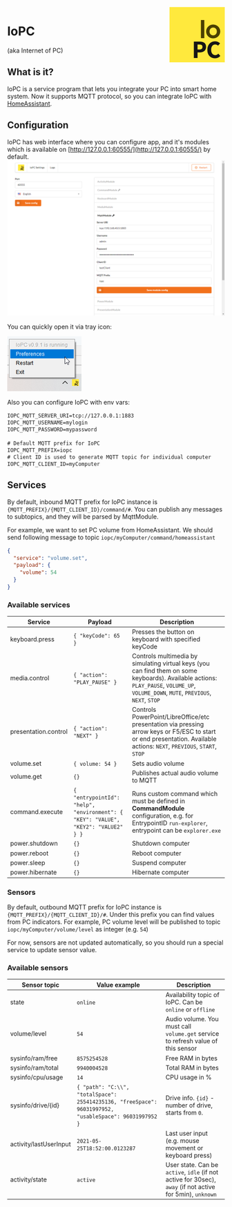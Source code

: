 <img align="right" width="128" height="128" src="https://raw.githubusercontent.com/maksimkurb/IoPC/master/docs/icon256.png">

# IoPC
(aka Internet of PC)

## What is it?
IoPC is a service program that lets you integrate your PC into smart home system.
Now it supports MQTT protocol, so you can integrate IoPC with [HomeAssistant](https://www.home-assistant.io/).

## Configuration
IoPC has web interface where you can configure app, and it's modules which is available on [http://127.0.0.1:60555/](http://127.0.0.1:60555/) by default.
![Web interface screenshot](docs/webui.png)

You can quickly open it via tray icon:

![Web interface screenshot](docs/tray.png)

Also you can configure IoPC with env vars:
```
IOPC_MQTT_SERVER_URI=tcp://127.0.0.1:1883
IOPC_MQTT_USERNAME=mylogin
IOPC_MQTT_PASSWORD=mypassword

# Default MQTT prefix for IoPC
IOPC_MQTT_PREFIX=iopc
# Client ID is used to generate MQTT topic for individual computer
IOPC_MQTT_CLIENT_ID=myComputer
```

## Services
By default, inbound MQTT prefix for IoPC instance is `{MQTT_PREFIX}/{MQTT_CLIENT_ID}/command/#`.
You can publish any messages to subtopics, and they will be parsed by MqttModule.

For example, we want to set PC volume from HomeAssistant. We should send following message to topic `iopc/myComputer/command/homeassistant`
```json
{
  "service": "volume.set",
  "payload": {
    "volume": 54
  }
}
```

### Available services
| Service | Payload | Description |
| --- | --- | --- |
| keyboard.press | `{ "keyCode": 65 }` | Presses the button on keyboard with specified keyCode |
| media.control | `{ "action": "PLAY_PAUSE" }` | Controls multimedia by simulating virtual keys (you can find them on some keyboards). Available actions: `PLAY_PAUSE`, `VOLUME_UP`, `VOLUME_DOWN`, `MUTE`, `PREVIOUS`, `NEXT`, `STOP` |
| presentation.control | `{ "action": "NEXT" }` | Controls PowerPoint/LibreOffice/etc presentation via pressing arrow keys or F5/ESC to start or end presentation. Available actions: `NEXT`, `PREVIOUS`, `START`, `STOP` |
| volume.set | `{ volume: 54 }` | Sets audio volume |
| volume.get | `{}` | Publishes actual audio volume to MQTT |
| command.execute | `{ "entrypointId": "help", "environment": { "KEY": "VALUE", "KEY2": "VALUE2" } }` | Runs custom command which must be defined in **CommandModule** configuration, e.g. for EntrypointID `run-explorer`, entrypoint can be `explorer.exe` |
| power.shutdown | `{}` | Shutdown computer |
| power.reboot | `{}` | Reboot computer |
| power.sleep | `{}` | Suspend computer |
| power.hibernate | `{}` | Hibernate computer |


### Sensors
By default, outbound MQTT prefix for IoPC instance is `{MQTT_PREFIX}/{MQTT_CLIENT_ID}/#`.
Under this prefix you can find values from PC indicators.
For example, PC volume level will be published to topic `iopc/myComputer/volume/level` as integer (e.g. `54`)

For now, sensors are not updated automatically, so you should run a special service to update sensor value.

### Available sensors
| Sensor topic | Value example | Description |
| --- | --- | --- |
| state | `online` | Availability topic of IoPC. Can be `online` or `offline` |
| volume/level | `54` | Audio volume. You must call `volume.get` service to refresh value of this sensor |
| sysinfo/ram/free | `8575254528` | Free RAM in bytes |
| sysinfo/ram/total | `9940004528` | Total RAM in bytes |
| sysinfo/cpu/usage | `14` | CPU usage in % |
| sysinfo/drive/{id} | `{ "path": "C:\\", "totalSpace": 255414235136, "freeSpace": 96031997952, "usableSpace": 96031997952 }` | Drive info. `{id}` - number of drive, starts from `0`. |
| activity/lastUserInput | `2021-05-25T18:52:00.0123287` | Last user input (e.g. mouse movement or keyboard press) |
| activity/state | `active` | User state. Can be `active`, `idle` (if not active for 30sec), `away` (if not active for 5min), `unknown` |



